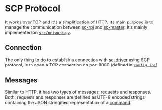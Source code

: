 # SCP Protocol

It works over TCP and it's a simplification of HTTP. Its main purpose is to manage the communication between [sc-rpi](https://github.com/brunopk/sc-rpi) and [sc-master](https://github.com/brunopk/sc-master). It's mainly implemented on [`src/network.py`](../src/network.py).

## Connection

The only thing to do to establish a connection with [sc-driver](https://github.com/brunopk/sc-driver) using SCP protocol, is to open a TCP connection on port 8080 (defined in [`config.ini`](../config.ini))

## Messages

Similar to HTTP, it has two types of messages: requests and responses. Both, requests and responses are defined as UTF-8 encoded strings containing the JSON stringified representation of a [command](/doc/commands.md).
